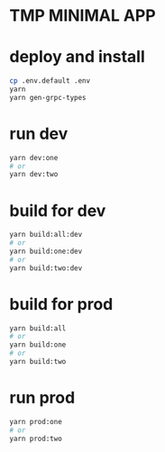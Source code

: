 # TMP MINIMAL APP

# deploy and install

```sh
cp .env.default .env
yarn
yarn gen-grpc-types
```

# run dev

```sh
yarn dev:one
# or
yarn dev:two
```

# build for dev

```sh
yarn build:all:dev
# or
yarn build:one:dev
# or
yarn build:two:dev
```

# build for prod

```sh
yarn build:all
# or
yarn build:one
# or
yarn build:two
```

# run prod

```sh
yarn prod:one
# or
yarn prod:two
```
